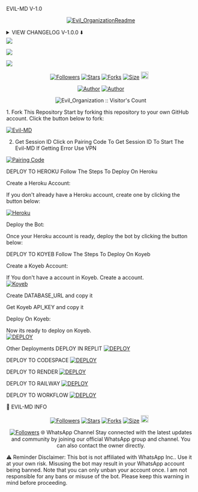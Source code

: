 EVIL-MD V-1.0
<p align="center"> <a href="https://github.com/Jeeryblow/Evil-MD"><img src="http://readme-typing-svg.herokuapp.com?color=red&center=true&vCenter=true&multiline=false&lines=Evil-MD-+v1.0+MultiDevice;Developed+by+Evil_Organization;Give+star+and+forks+this+Repo+🌟" alt="Evil_OrganizationReadme"></a> </p> <details> <summary> VIEW CHANGELOG V-1.0.0 ⬇️ </summary>
All Downloaders Fixed Now.
Reply With Status Seen Added.
Added Control Bot Via Commands.
Overall Performance Improved.
</details>
<a><img src='https://i.imgur.com/LyHic3i.gif'/></a>

<a><img src='https://imgur.com/gallery/hh-qndddKb#/t/jpg'/></a>

<a><img src='https://i.imgur.com/LyHic3i.gif'/></a>

<p align="center"> <a href="https://github.com/Jeeryblow/Evil-MD/followers"><img title="Followers" src="https://img.shields.io/github/followers/Jeeryblow?color=blue&style=flat-square"></a> <a href="https://github.com/Jeeryblow/Evil-MD/stargazers/"><img title="Stars" src="https://img.shields.io/github/stars/Jeeryblow/Evil-MD?color=blue&style=flat-square"></a> <a href="https://github.com/Jeeryblow/Evil-MD/network/members"><img title="Forks" src="https://img.shields.io/github/forks/Jeeryblow/Evil-MD?color=blue&style=flat-square"></a> <a href="https://github.com/Jeeryblow/Evil-MD/"><img title="Size" src="https://img.shields.io/github/repo-size/Jeeryblow/Evil-MD?style=flat-square&color=green"></a> <a href="https://github.com/Jeeryblow/Evil-MD/graphs/commit-activity"><img height="20" src="https://img.shields.io/badge/Maintained%3F-yes-green.svg"></a>   </p> <p align='center'> </p> <p align="center"> <a href="https://github.com/Jeeryblow/Evil-MD"><img title="Author" src="https://img.shields.io/badge/Evil_Organization-black?style=for-the-badge&logo=Github"></a> <a href="https://whatsapp.com/channel/0029VafPB5BC1Fu9h6K7x812"><img title="Author" src="https://img.shields.io/badge/CHANNEL-black?style=for-the-badge&logo=whatsapp"></a> <p align="center"><img src="https://profile-counter.glitch.me/{Evil-MD}/count.svg" alt="Evil_Organization :: Visitor's Count" old_src="https://profile-counter.glitch.me/{Evil_Organization}/count.svg" /></p>
1. Fork This Repository
Start by forking this repository to your own GitHub account. Click the button below to fork:

<a href="https://github.com/Jeeryblow/Evil-MD/fork"><img title="Evil-MD" src="https://img.shields.io/badge/FORK-EVIL-MD-h?color=blue&style=for-the-badge&logo=stackshare"></a>

2. Get Session ID
Click on Pairing Code To Get Session ID To Start The Evil-MD If Getting Error Use VPN

<a href='https://evilmd.onrender.com' target="_blank"><img alt='Pairing Code' src='https://img.shields.io/badge/Get Pairing Code-black?style=for-the-badge&logo=opencv&logoColor=red'/></a>

DEPLOY TO HEROKU
Follow The Steps To Deploy On Heroku

Create a Heroku Account:

If you don't already have a Heroku account, create one by clicking the button below:

<a href='https://signup.heroku.com/' target="_blank"><img alt='Heroku' src='https://img.shields.io/badge/-Create-black?style=for-the-badge&logo=heroku&logoColor=red'/></a>

Deploy the Bot:

Once your Heroku account is ready, deploy the bot by clicking the button below:



DEPLOY TO KOYEB
Follow The Steps To Deploy On Koyeb

Create a Koyeb Account:

If You don't have a account in Koyeb. Create a account.
<br>
<a href='https://app.koyeb.com/auth/signup' target="_blank"><img alt='Koyeb' src='https://img.shields.io/badge/-Create-black?style=for-the-badge&logo=koyeb&logoColor=white'/></a>

Create DATABASE_URL and copy it

Get Koyeb API_KEY and copy it

Deploy On Koyeb:

Now its ready to deploy on Koyeb.
<br>
<a href='https://app.koyeb.com/services/deploy?type=git&repository=Jeeryblow/Evil-MD&ports=3000;http;/&env[SESSION_ID]=null&env[DATABASE_URL]=null&env[KOYEB_API]=null&env[MODE]=public&env[PREFIX]=.&env&env[PORT]=3000&[KOYEB]=true&env[OWNER_NUMBER]=,null&env[OWNER_NAME]=Evil_Organization&env[AUTO_REJECT_CALLS]=false&env[WELCOME]=false&env[AUTO_READ_STATUS]=true&env[STATUS_READ_MSG]=Evil-MD&env[AUTO_REPLY_STATUS]=true&env[AUTO_READ_MESSAGES]=false&env[ALWAYS_ONLINE]=false&env[AUTO_RECORDING]=false&env[AUTO_TYPING]=false&env[AUTO_REACT]=false&env[AUTO_BLOCK]=false&name=null&env[KOYEB_NAME]=evilmd&builder=dockerfile' target="_blank"><img alt='DEPLOY' src='https://img.shields.io/badge/-KOYEB-blue?style=for-the-badge&logo=koyeb&logoColor=white'/></a>

Other Deployments
DEPLOY IN REPLIT
<a href='https://repl.it/github/Jeeryblow/Evil-MD' target="_blank"><img alt='DEPLOY' src='https://img.shields.io/badge/-REPLIT-orange?style=for-the-badge&logo=replit&logoColor=white'/></a>

DEPLOY TO CODESPACE
<a href='https://github.com/codespaces/new' target="_blank"><img alt='DEPLOY' src='https://img.shields.io/badge/CODESPACE-h?color=navy&style=for-the-badge&logo=visualstudiocode'/></a></p>

DEPLOY TO RENDER
<a href='https://dashboard.render.com' target="_blank"><img alt='DEPLOY' src='https://img.shields.io/badge/RENDER-h?color=maroon&style=for-the-badge&logo=render'/></a></p>

DEPLOY TO RAILWAY
<a href='https://railway.app/new' target="_blank"><img alt='DEPLOY' src='https://img.shields.io/badge/RAILWAY-h?color=black&style=for-the-badge&logo=railway'/></a></p>

DEPLOY TO WORKFLOW
<a href='https://whatsapp.com/channel/0029VafPB5BC1Fu9h6K7x812' target="_blank"><img alt='DEPLOY' src='https://img.shields.io/badge/WORKFLOW-h?color=pink&style=for-the-badge&logo=github'/></a></p>

🔗 EVIL-MD INFO
<p align="center"> <a href="https://github.com/Jeeryblow/Evil-MD/followers"><img title="Followers" src="https://img.shields.io/github/followers/Jeeryblow?color=blue&style=square"></a> <a href="https://github.com/Jeeryblow/Evil-MD/stargazers/"><img title="Stars" src="https://img.shields.io/github/stars/Jeeryblow/Evil-MD?color=blue&style=square"></a> <a href="https://github.com/Jeeryblow/Evil-MD/network/members"><img title="Forks" src="https://img.shields.io/github/forks/Jeeryblow/Evil-MD?color=blue&style=square"></a> <a href="https://github.com/Jeeryblow/Evil-MD/"><img title="Size" src="https://img.shields.io/github/repo-size/Jeeryblow/Evil-MD?style=square&color=green"></a> <a href="https://github.com/Jeeryblow/Evil-MD/graphs/commit-activity"><img height="20" src="https://img.shields.io/badge/Maintained%3F-yes-green.svg"></a>   <p align="center"> <a href="https://github.com/Jeeryblow/Evil-MD/blob/main/LICENSE"><img title="Followers" src="https://img.shields.io/github/license/Jeeryblow/Evil-MD?color=green&label=License&style=square"></a>
🌐 WhatsApp Channel
Stay connected with the latest updates and community by joining our official WhatsApp group and channel. You can also contact the owner directly.



⚠️ Reminder
Disclaimer: This bot is not affiliated with WhatsApp Inc.. Use it at your own risk.
Misusing the bot may result in your WhatsApp account being banned. Note that you can only unban your account once.
I am not responsible for any bans or misuse of the bot. Please keep this warning in mind before proceeding.
